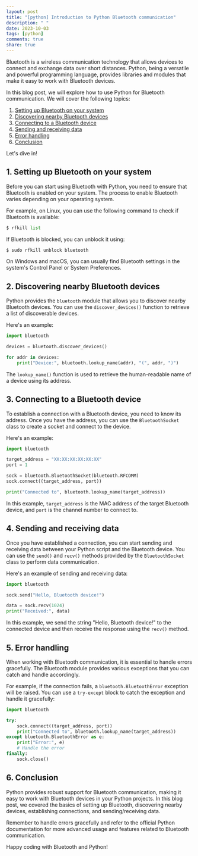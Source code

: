 ```yaml
---
layout: post
title: "[python] Introduction to Python Bluetooth communication"
description: " "
date: 2023-10-03
tags: [python]
comments: true
share: true
---
```


Bluetooth is a wireless communication technology that allows devices to connect and exchange data over short distances. Python, being a versatile and powerful programming language, provides libraries and modules that make it easy to work with Bluetooth devices.

In this blog post, we will explore how to use Python for Bluetooth communication. We will cover the following topics:

1. [Setting up Bluetooth on your system](#setting-up-bluetooth)
2. [Discovering nearby Bluetooth devices](#discovering-devices)
3. [Connecting to a Bluetooth device](#connecting-to-device)
4. [Sending and receiving data](#data-communication)
5. [Error handling](#error-handling)
6. [Conclusion](#conclusion)

Let's dive in!

## 1. Setting up Bluetooth on your system<a name="setting-up-bluetooth"></a>

Before you can start using Bluetooth with Python, you need to ensure that Bluetooth is enabled on your system. The process to enable Bluetooth varies depending on your operating system.

For example, on Linux, you can use the following command to check if Bluetooth is available:

```python
$ rfkill list
```

If Bluetooth is blocked, you can unblock it using:

```python
$ sudo rfkill unblock bluetooth
```

On Windows and macOS, you can usually find Bluetooth settings in the system's Control Panel or System Preferences.

## 2. Discovering nearby Bluetooth devices<a name="discovering-devices"></a>

Python provides the `bluetooth` module that allows you to discover nearby Bluetooth devices. You can use the `discover_devices()` function to retrieve a list of discoverable devices.

Here's an example:

```python
import bluetooth

devices = bluetooth.discover_devices()

for addr in devices:
    print("Device:", bluetooth.lookup_name(addr), "(", addr, ")")
```

The `lookup_name()` function is used to retrieve the human-readable name of a device using its address.

## 3. Connecting to a Bluetooth device<a name="connecting-to-device"></a>

To establish a connection with a Bluetooth device, you need to know its address. Once you have the address, you can use the `BluetoothSocket` class to create a socket and connect to the device.

Here's an example:

```python
import bluetooth

target_address = "XX:XX:XX:XX:XX:XX"
port = 1

sock = bluetooth.BluetoothSocket(bluetooth.RFCOMM)
sock.connect((target_address, port))

print("Connected to", bluetooth.lookup_name(target_address))
```

In this example, `target_address` is the MAC address of the target Bluetooth device, and `port` is the channel number to connect to.

## 4. Sending and receiving data<a name="data-communication"></a>

Once you have established a connection, you can start sending and receiving data between your Python script and the Bluetooth device. You can use the `send()` and `recv()` methods provided by the `BluetoothSocket` class to perform data communication.

Here's an example of sending and receiving data:

```python
import bluetooth

sock.send("Hello, Bluetooth device!")

data = sock.recv(1024)
print("Received:", data)
```

In this example, we send the string "Hello, Bluetooth device!" to the connected device and then receive the response using the `recv()` method.

## 5. Error handling<a name="error-handling"></a>

When working with Bluetooth communication, it is essential to handle errors gracefully. The Bluetooth module provides various exceptions that you can catch and handle accordingly.

For example, if the connection fails, a `bluetooth.BluetoothError` exception will be raised. You can use a `try-except` block to catch the exception and handle it gracefully:

```python
import bluetooth

try:
    sock.connect((target_address, port))
    print("Connected to", bluetooth.lookup_name(target_address))
except bluetooth.BluetoothError as e:
    print("Error:", e)
    # Handle the error
finally:
    sock.close()
```

## 6. Conclusion<a name="conclusion"></a>

Python provides robust support for Bluetooth communication, making it easy to work with Bluetooth devices in your Python projects. In this blog post, we covered the basics of setting up Bluetooth, discovering nearby devices, establishing connections, and sending/receiving data.

Remember to handle errors gracefully and refer to the official Python documentation for more advanced usage and features related to Bluetooth communication.

Happy coding with Bluetooth and Python!
